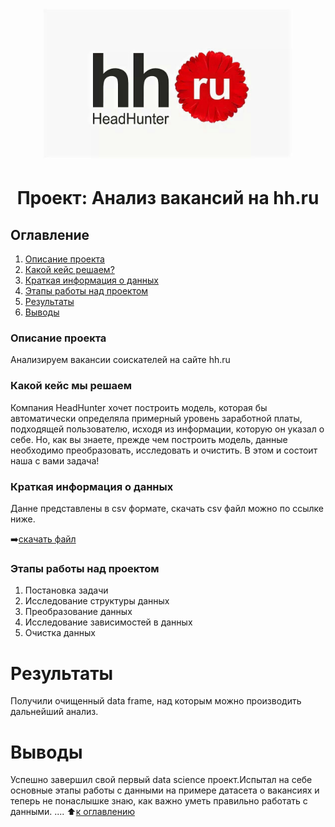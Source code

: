 # <center> <img src = https://raw.githubusercontent.com/AndreyRysistov/DatasetsForPandas/main/hh%20label.jpg alt="drawing" style="width:400px;">

# <center> Проект: Анализ вакансий на hh.ru

## Оглавление
1. [Описание проекта]()
2. [Какой кейс решаем?]()
3. [Краткая информация о данных]()
4. [Этапы работы над проектом](https://github.com/d3enjan/sf_data_science/tree/main/project_game#этапы-работы-над-проектом)
5. [Результаты](https://github.com/d3enjan/sf_data_science/tree/main/project_game#результаты)
6. [Выводы](https://github.com/d3enjan/sf_data_science/tree/main/project_game#выводы)



### Описание проекта
Анализируем вакансии соискателей на сайте hh.ru


### Какой кейс мы решаем
Компания HeadHunter хочет построить модель, которая бы автоматически определяла примерный уровень заработной платы, подходящей пользователю, исходя из информации, которую он указал о себе. Но, как вы знаете, прежде чем построить модель, данные необходимо преобразовать, исследовать и очистить. В этом и состоит наша с вами задача!

### Краткая информация о данных
Данне представлены в csv формате, скачать csv файл можно по ссылке ниже.

:arrow_right:[скачать файл]()


### Этапы работы над проектом
1. Постановка задачи
2. Исследование структуры данных
3. Преобразование данных
4. Исследование зависимостей в данных
5. Очистка данных

# Результаты
Получили очищенный data frame, над которым можно производить дальнейший анализ.



 # Выводы
Успешно завершил свой первый data science проект.Испытал на себе основные этапы работы с данными на примере датасета о вакансиях и теперь не понаслышке знаю, как важно уметь правильно работать с данными.
 ....
 :arrow_up:[к оглавлению](https://github.com/d3enjan/sf_data_science/tree/main/project_game#оглавление)




